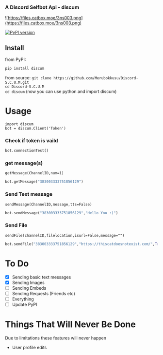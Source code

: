 ### A Discord Selfbot Api - discum

![https://files.catbox.moe/3ns003.png](https://files.catbox.moe/3ns003.png)

[![PyPI version](https://badge.fury.io/py/discum.svg)](https://badge.fury.io/py/discum)


## Install
from PyPI:
```python
pip install discum 
```
from source:
`git clone https://github.com/Merubokkusu/Discord-S.C.U.M.git`    
`cd Discord-S.C.U.M`     
`cd discum` (now you can use python and import discum)   

# Usage

`import discum`      
`bot = discum.Client('Token')`     

### Check if token is vaild
```python
bot.connectionTest()
```
### get message(s)
```getMessage(ChannelID,num=1)```
```python
bot.getMessage("383003333751856129")
```

### Send Text message
```sendMessage(ChannelID,message,tts=False)```
```python
bot.sendMessage("383003333751856129","Hello You :)")
```
### Send File
```sendFile(channelID,filelocation,isurl=False,message="")```
```python
bot.sendFile("383003333751856129","https://thiscatdoesnotexist.com/",True)
```

# To Do
- [x] Sending basic text messages
- [X] Sending Images
- [ ] Sending Embeds
- [ ] Sending Requests (Friends etc)
- [ ] Everything
- [ ] Update PyPI

# Things That Will Never Be Done
Due to limitations these features will never happen
* User profile edits
